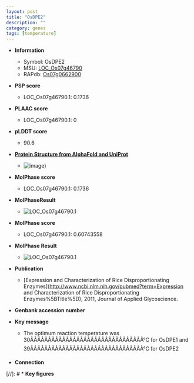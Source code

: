 ```yaml
---
layout: post
title: "OsDPE2"
description: ""
category: genes
tags: [temperature]
---
```


* **Information**  
    + Symbol: OsDPE2  
    + MSU: [LOC_Os07g46790](http://rice.plantbiology.msu.edu/cgi-bin/ORF_infopage.cgi?orf=LOC_Os07g46790)  
    + RAPdb: [Os07g0662900](http://rapdb.dna.affrc.go.jp/viewer/gbrowse_details/irgsp1?name=Os07g0662900)  

* **PSP score**  
    + LOC_Os07g46790.1: 0.1736 

* **PLAAC score**  
    + LOC_Os07g46790.1: 0 

* **pLDDT score**
    + 90.6

* **[Protein Structure from AlphaFold and UniProt](https://www.uniprot.org/uniprotkb/Q69Q02/entry#structure)**
    + ![image](https://ricepsp.github.io/images/Q6/AF-Q69Q02-F1.png))

* **MolPhase score**
    + LOC_Os07g46790.1: 0.1736

* **MolPhaseResult**
    + ![LOC_Os07g46790.1](https://ricepsp.github.io/pictures/LOC_Os07g/LOC_Os07g46790.1.png)

* **MolPhase score**
    + LOC_Os07g46790.1: 0.60743558

* **MolPhase Result**
    + ![LOC_Os07g46790.1](https://304243504.github.io/Pictures/LOC_Os07g/LOC_Os07g46790.1.png)

* **Publication**  
    + [Expression and Characterization of Rice Disproportionating Enzymes](http://www.ncbi.nlm.nih.gov/pubmed?term=Expression and Characterization of Rice Disproportionating Enzymes%5BTitle%5D), 2011, Journal of Applied Glycoscience.

* **Genbank accession number**  

* **Key message**  
    + The optimum reaction temperature was 30ÃÂÃÂÃÂÃÂÃÂÃÂÃÂÃÂÃÂÃÂÃÂÃÂÃÂÃÂÃÂÃÂ°C for OsDPE1 and 39ÃÂÃÂÃÂÃÂÃÂÃÂÃÂÃÂÃÂÃÂÃÂÃÂÃÂÃÂÃÂÃÂ°C for OsDPE2

* **Connection**  

[//]: # * **Key figures**  


